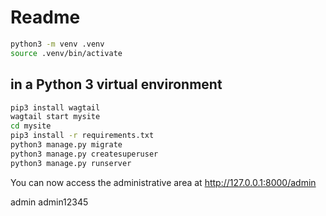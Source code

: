 # Readme

```bash
python3 -m venv .venv
source .venv/bin/activate
```

## in a Python 3 virtual environment

```bash
pip3 install wagtail
wagtail start mysite
cd mysite
pip3 install -r requirements.txt
python3 manage.py migrate
python3 manage.py createsuperuser
python3 manage.py runserver
```

You can now access the administrative area at http://127.0.0.1:8000/admin

admin
admin12345